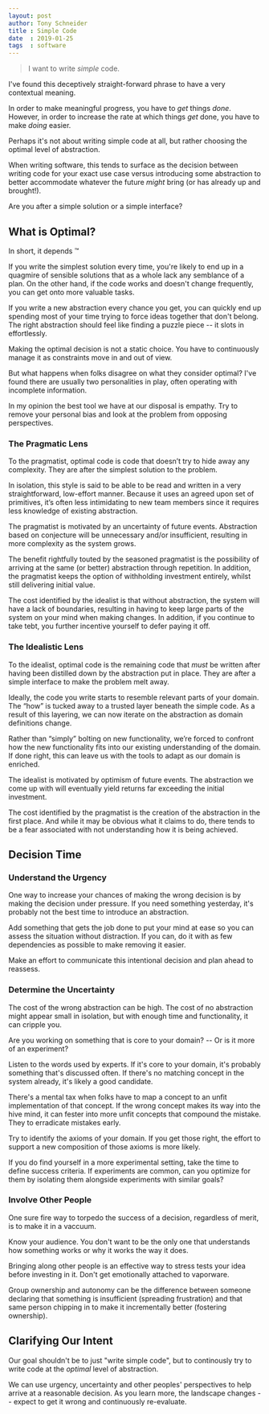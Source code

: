 ```yaml
---
layout: post
author: Tony Schneider
title : Simple Code
date  : 2019-01-25
tags  : software
---
```


> I want to write _simple_ code.

I've found this deceptively straight-forward phrase to have a very contextual meaning.

In order to make meaningful progress, you have to _get_ things *done*.
However, in order to increase the rate at which things _get_ done, you have to make *doing* easier.

Perhaps it's not about writing simple code at all, but rather choosing the optimal level of abstraction.

When writing software, this tends to surface as the decision between writing code for your exact use case versus introducing some abstraction to better accommodate whatever the future _might_ bring (or has already up and brought!).

Are you after a simple solution or a simple interface?

## What is Optimal?

In short, it depends :tm:

If you write the simplest solution every time, you're likely to end up in a quagmire of sensible solutions that as a whole lack any semblance of a plan.
On the other hand, if the code works and doesn't change frequently, you can get onto more valuable tasks.

If you write a new abstraction every chance you get, you can quickly end up spending most of your time trying to force ideas together that don't belong.
The right abstraction should feel like finding a puzzle piece -- it slots in effortlessly.

Making the optimal decision is not a static choice.
You have to continuously manage it as constraints move in and out of view.

But what happens when folks disagree on what they consider optimal?
I've found there are usually two personalities in play, often operating with incomplete information.

In my opinion the best tool we have at our disposal is empathy.
Try to remove your personal bias and look at the problem from opposing perspectives.

### The Pragmatic Lens

To the pragmatist, optimal code is code that doesn’t try to hide away any complexity.
They are after the simplest solution to the problem.

In isolation, this style is said to be able to be read and written in a very straightforward, low-effort manner.
Because it uses an agreed upon set of primitives, it’s often less intimidating to new team members since it requires less knowledge of existing abstraction.

The pragmatist is motivated by an uncertainty of future events.
Abstraction based on conjecture will be unnecessary and/or insufficient, resulting in more complexity as the system grows.

The benefit rightfully touted by the seasoned pragmatist is the possibility of arriving at the same (or better) abstraction through repetition.
In addition, the pragmatist keeps the option of withholding investment entirely, whilst still delivering initial value.

The cost identified by the idealist is that without abstraction, the system will have a lack of boundaries, resulting in having to keep large parts of the system on your mind when making changes.
In addition, if you continue to take tebt, you further incentive yourself to defer paying it off.

### The Idealistic Lens

To the idealist, optimal code is the remaining code that _must_ be written after having been distilled down by the abstraction put in place.
They are after a simple interface to make the problem melt away.

Ideally, the code you write starts to resemble relevant parts of your domain.
The “how” is tucked away to a trusted layer beneath the simple code.
As a result of this layering, we can now iterate on the abstraction as domain definitions change.

Rather than “simply” bolting on new functionality, we’re forced to confront how the new functionality fits into our existing understanding of the domain.
If done right, this can leave us with the tools to adapt as our domain is enriched.

The idealist is motivated by optimism of future events.
The abstraction we come up with will eventually yield returns far exceeding the initial investment.

The cost identified by the pragmatist is the creation of the abstraction in the first place.
And while it may be obvious what it claims to do, there tends to be a fear associated with not understanding how it is being achieved.

## Decision Time

### Understand the Urgency

One way to increase your chances of making the wrong decision is by making the decision under pressure.
If you need something yesterday, it's probably not the best time to introduce an abstraction.

Add something that gets the job done to put your mind at ease so you can assess the situation without distraction.
If you can, do it with as few dependencies as possible to make removing it easier.

Make an effort to communicate this intentional decision and plan ahead to reassess.

### Determine the Uncertainty

The cost of the wrong abstraction can be high.
The cost of no abstraction might appear small in isolation, but with enough time and functionality, it can cripple you.

Are you working on something that is core to your domain? -- Or is it more of an experiment?

Listen to the words used by experts.
If it's core to your domain, it's probably something that's discussed often.
If there's no matching concept in the system already, it's likely a good candidate.

There's a mental tax when folks have to map a concept to an unfit implementation of that concept.
If the wrong concept makes its way into the hive mind, it can fester into more unfit concepts that compound the mistake.
They to erradicate mistakes early.

Try to identify the axioms of your domain.
If you get those right, the effort to support a new composition of those axioms is more likely.

If you do find yourself in a more experimental setting, take the time to define success criteria.
If experiments are common, can you optimize for them by isolating them alongside experiments with similar goals?

### Involve Other People

One sure fire way to torpedo the success of a decision, regardless of merit, is to make it in a vaccuum.

Know your audience.
You don't want to be the only one that understands how something works or why it works the way it does.

Bringing along other people is an effective way to stress tests your idea before investing in it.
Don't get emotionally attached to vaporware.

Group ownership and autonomy can be the difference between someone declaring that something is insufficient (spreading frustration) and that same person chipping in to make it incrementally better (fostering ownership).

## Clarifying Our Intent

Our goal shouldn't be to just "write simple code", but to continously try to write code at the _optimal_ level of abstraction.

We can use urgency, uncertainty and other peoples' perspectives to help arrive at a reasonable decision.
As you learn more, the landscape changes -- expect to get it wrong and continuously re-evaluate.
